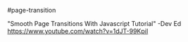 #page-transition

"Smooth Page Transitions With Javascript Tutorial" -Dev Ed
https://www.youtube.com/watch?v=1dJT-99KpiI
